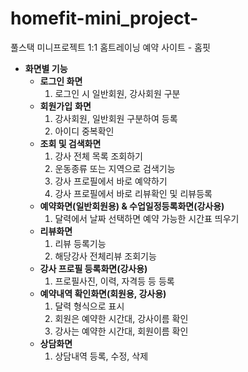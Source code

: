 # homefit-mini_project-

풀스택 미니프로젝트 1:1 홈트레이닝 예약 사이트 - 홈핏

- **화면별 기능**
    - **로그인 화면**
        1. 로그인 시 일반회원, 강사회원 구분
    - **회원가입** **화면**
        1. 강사회원, 일반회원 구분하여 등록
        2. 아이디 중복확인
    - **조회 및 검색화면**
        1. 강사 전체 목록 조회하기
        2. 운동종류 또는 지역으로 검색기능
        3. 강사 프로필에서 바로 예약하기
        4. 강사 프로필에서 바로 리뷰확인 및 리뷰등록
    - **예약화면(일반회원용) & 수업일정등록화면(강사용)**
        1. 달력에서 날짜 선택하면 예약 가능한 시간표 띄우기
    - **리뷰화면**
        1. 리뷰 등록기능
        2. 해당강사 전체리뷰 조회기능
    - **강사 프로필 등록화면(강사용)**
        1. 프로필사진, 이력, 자격등 등 등록
    - **예약내역 확인화면(회원용, 강사용)**
        1. 달력 형식으로 표시
        2. 회원은 예약한 시간대, 강사이름 확인
        3. 강사는 예약한 시간대, 회원이름 확인
    - **상담화면**
        1. 상담내역 등록, 수정, 삭제

